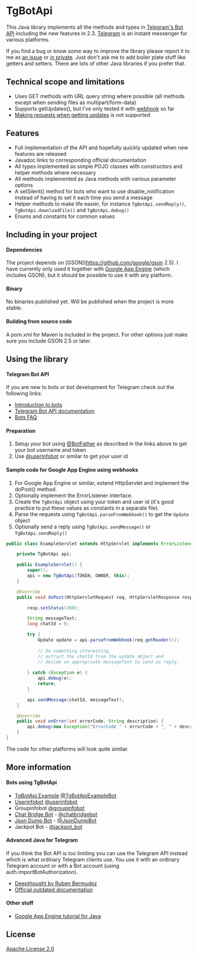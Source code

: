 TgBotApi
========

This Java library implements all the methods and types in [Telegram's Bot API](https://core.telegram.org/bots) including the new features in 2.3. [Telegram](https://telegram.org/) is an instant messenger for various platforms.

If you find a bug or know some way to improve the library please report it to me as [an issue](https://github.com/nadam/tg-bot-api/issues) or [in private](https://telegram.me/nadam). Just don't ask me to add boiler plate stuff like getters and setters. There are lots of other Java libraries if you prefer that.

Technical scope and limitations
-------------------------------
- Uses GET methods with URL query string where possible (all methods except when sending files as multipart/form-data)
- Supports getUpdates(), but I've only tested it with [webhook](https://core.telegram.org/bots/api#setwebhook) so far
- [Making requests when getting updates](https://core.telegram.org/bots/api#making-requests-when-getting-updates) is not supported

Features
--------
- Full implementation of the API and hopefully quickly updated when new features are released
- Javadoc links to corresponding official documentation
- All types implemented as simple POJO classes with constructors and helper methods where necessary
- All methods implemented as Java methods with various parameter options
- A setSilent() method for bots who want to use disable_notification instead of having to set it each time you send a message
- Helper methods to make life easier, for instance `TgBotApi.sendReply()`, `TgBotApi.downloadFile()` and `TgBotApi.debug()`
- Enums and constants for common values

Including in your project
-------------------------
#### Dependencies
The project depends on [GSON](https://github.com/google/gson 2.5). I have currently only used it together with [Google App Engine](https://cloud.google.com/appengine/) (which includes GSON), but it should be possible to use it with any platform.

#### Binary
No binaries published yet. Will be published when the project is more stable.

#### Building from source code
A pom.xml for Maven is included in the project. For other options just make sure you include GSON 2.5 or later.

Using the library
-----------------
#### Telegram Bot API
If you are new to bots or bot development for Telegram check out the following links:
- [Introduction to bots](https://core.telegram.org/bots)
- [Telegram Bot API documentation](https://core.telegram.org/bots/api)
- [Bots FAQ](https://core.telegram.org/bots/faq)

#### Preparation
1. Setup your bot using [@BotFather](https://telegram.me/botfather) as described in the links above to get your bot username and token
2. Use [@userinfobot](https://telegram.me/userinfobot) or similar to get your user id

#### Sample code for Google App Engine using webhooks
1. For Google App Engine or similar, extend HttpServlet and implement the doPost() method.
2. Optionally implement the ErrorListener interface.
3. Create the `TgBotApi` object using your token and user id (it's good practice to put these values as constants in a separate file).
4. Parse the requests using `TgBotApi.parseFromWebhook()` to get the `Update` object
5. Optionally send a reply using `TgBotApi.sendMessage()` or `TgBotApi.sendReply()`

```java
public class ExampleServlet extends HttpServlet implements ErrorListener {

    private TgBotApi api;

    public ExampleServlet() {
        super();
        api = new TgBotApi(TOKEN, OWNER, this);
    }

    @Override
    public void doPost(HttpServletRequest req, HttpServletResponse resp) throws IOException {

        resp.setStatus(200);

        String messageText;
        long chatId = 0;

        try {
            Update update = api.parseFromWebhook(req.getReader());            
            
            // Do something interesting,
            // extract the chatId from the update object and
            // decide an appropriate messageText to send as reply.
            
        } catch (Exception e) {
            api.debug(e);
            return;
        }

        api.sendMessage(chatId, messageText);
    }

    @Override
    public void onError(int errorCode, String description) {
        api.debug(new Exception("ErrorCode " + errorCode + ", " + description));
    }
}
```

The code for other platforms will look quite similar.

More information
----------------
#### Bots using TgBotApi
- [TgBotApi Example](https://github.com/nadam/tg-bot-api-example) [@TgBotApiExampleBot](https://telegram.me/TgBotApiExampleBot)
- [Userinfobot](https://github.com/nadam/userinfobot) [@userinfobot](https://telegram.me/userinfobot)
- Groupinfobot [@groupinfobot](https://telegram.me/groupinfobot)
- [Chat Bridge Bot](https://github.com/nadam/chatbridgebot) - [@chatbridgebot](https://telegram.me/chatbridgebot)
- [Json Dump Bot](https://github.com/nadam/jsondumpbot) - [@JsonDumpBot](https://telegram.me/JsonDumpBot)
- Jackpot Bot - [@jackpot_bot](https://telegram.me/jackpot_bot)

#### Advanced Java for Telegram
If you think the Bot API is too limiting you can use the Telegram API instead which is what ordinary Telegram clients use. You use it with an ordinary Telegram account or with a Bot account (using auth.importBotAuthorization).

- [Deepthought by Ruben Bermudez](https://github.com/rubenlagus/Deepthought)
- [Official outdated documentation](https://core.telegram.org/#telegram-api)

#### Other stuff
- [Google App Engine tutorial for Java](https://cloud.google.com/appengine/docs/java/gettingstarted/creating-guestbook)

License
----------------
[Apache License 2.0](LICENSE)